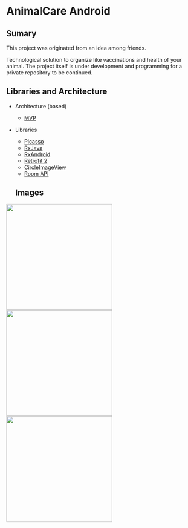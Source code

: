 # AnimalCare Android

## Sumary

This project was originated from an idea among friends.

Technological solution to organize like vaccinations and health of your animal.
The project itself is under development and programming for a private repository to be continued.


## Libraries and Architecture

* Architecture (based)
  * [MVP](https://github.com/MindorksOpenSource/android-mvp-architecture)

* Libraries
  * [Picasso](http://square.github.io/picasso/)
  * [RxJava](https://github.com/ReactiveX/RxJava)
  * [RxAndroid](https://github.com/ReactiveX/RxAndroid)
  * [Retrofit 2](http://square.github.io/retrofit/)
  * [CircleImageView](https://github.com/hdodenhof/CircleImageView)
  * [Room API](https://developer.android.com/reference/android/arch/persistence/room/Room.html)
  
  ## Images
  


<img src="http://res.cloudinary.com/drfcfazt5/image/upload/v1521056935/Screenshot_20180314-164511_ce2gtp.png" width="280"/> <img src="http://res.cloudinary.com/drfcfazt5/image/upload/v1521056935/Screenshot_20180314-164517_dmhxbf.png" width="280"/> 
<img src="http://res.cloudinary.com/drfcfazt5/image/upload/v1521159956/WhatsApp_Image_2018-03-15_at_21.24.39_oj3btv.jpg" width="280"/>
